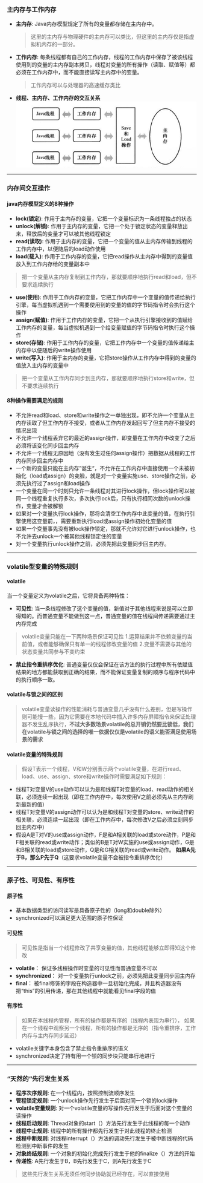 
### 主内存与工作内存

- **主内存**: Java内存模型规定了所有的变量都存储在主内存中。
    > 这里的主内存与物理硬件的主内存可以类比，但这里的主内存仅是指虚拟机内存的一部分。
- **工作内存**: 每条线程都有自己的工作内存，线程的工作内存中保存了被该线程使用到的变量的主内存副本拷贝，线程对变量的所有操作（读取、赋值等）都必须在工作内存中，而不能直接读写主内存中的变量。
    > 工作内存可以与处理器的高速缓存类比
- **线程、主内存、工作内存的交互关系**
![](images/jvm_thread_wm_mm.png)
----

### 内存间交互操作
#### java内存模型定义的8种操作
- **lock(锁定)**: 作用于主内存的变量，它把一个变量标识为一条线程独占的状态
- **unlock(解锁)**: 作用于主内存的变量，它把一个处于锁定状态的变量释放出来，释放后的变量才可以被其他线程锁定
- **read(读取)**: 作用于主内存的变量，它把一个变量的值从主内存传输到线程的工作内存中，以便随后的load动作使用
- **load(载入)**: 作用于工作内存的变量，它把read操作从主内存中得到的变量值放入到工作内存给的变量副本中
> 把一个变量从主内存复制到工作内存，那就要顺序地执行read和load，但不要求连续执行
- **use(使用)**: 作用于工作内存的变量，它把工作内存中一个变量的值传递给执行引擎，每当虚拟机遇到一个需要使用到的变量的值的字节码指令时会执行这个操作
- **assign(赋值)**: 作用于工作内存的变量，它把一个从执行引擎接收到的值赋给工作内存的变量，每当虚拟机遇到一个给变量赋值的字节码指令时执行这个操作
- **store(存储)**: 作用于工作内存的变量，它把工作内存中一个变量的值传递给主内存中以便随后的write操作使用
- **write(写入)**: 作用于主内存的变量，它把store操作从工作内存中得到的变量的值放入主内存的变量中
> 把一个变量从工作内存同步到主内存，那就要顺序地执行store和write，但不要求连续执行

#### 8种操作需要满足的规则
- 不允许read和load、store和write操作之一单独出现，即不允许一个变量从主内存读取了但工作内存不接受，或者从工作内存发起回写了但主内存不接受的情况出现
- 不允许一个线程丢弃它的最近的assign操作，即变量在工作内存中改变了之后必须将该变化同步回主内存
- 不允许一个线程无原因地（没有发生过任何assign操作）把数据从线程的工作内存同步回主内存中
- 一个新的变量只能在主内存”诞生“，不允许在工作内存中直接使用一个未被初始化（load或assign）的变脸，就是对一个变量实施use、store操作之前，必须先执行过了assign和load操作
- 一个变量在同一个时刻只允许一条线程对其进行lock操作，但lock操作可以被同一个线程重复执行多次，多次执行lock后，只有执行相同次数的unlock操作，变量才会被解锁
- 如果对一个变量执行lock操作，那将会清空工作内存中此变量的值，在执行引擎使用这变量前，，需要重新执行load或assign操作初始化变量的值
- 如果一个变量事先没有被lock操作锁定，那就不允许对它进行unlock操作，也不允许去unlock一个被其他线程锁定住的变量
- 对一个变量执行unlock操作之前，必须先把此变量同步回主内存。

----

### volatile型变量的特殊规则
#### volatile
当一个变量定义为volatile之后，它将具备两种特性：
- **可见性**: 当一条线程修改了这个变量的值，新值对于其他线程来说是可以立即得知的。而普通变量不能做到这一点，普通变量的值在线程间传递需要通过主内存完成

> volatile变量只能在一下两种场景保证可见性
    1.运算结果并不依赖变量的当前值，或者能够确保只有单一的线程修改变量的值
    2.变量不需要与其他的状态变量共同参与不变约束

- **禁止指令重排序优化**: 普通变量仅仅会保证在该方法的执行过程中所有依赋值结果的地方都能获取到正确的结果，而不能保证变量复制的顺序与程序代码中的执行顺序一致。

#### volatile与锁之间的区别

> volatile变量读操作的性能消耗与普通变量几乎没有什么差别，但是写操作则可能慢一些，因为它需要在本地代码中插入许多内存屏障指令来保证处理器不发生乱序执行，**不过大多数场景volatile的总开销仍然要比锁低，我们在volatile与锁之间的选择的唯一依据仅仅是volatile的语义能否满足使用场景的需求**

#### volatile变量的特殊规则
> 假设T表示一个线程，V和W分别表示两个volatile变量，在进行read、load、use、assign、store和write操作时需要满足如下规则：

- 线程T对变量V的use动作可以认为是和线程T对变量的load、read动作的相关联，必须连续一起出现（即在工作内存中，每次使用V之前必须先从主内存刷新最新的值）
- 线程T对变量V的assign动作可以认为是和线程T对变量的store、write动作的相关联，必须连续一起出现（即在工作内存中，每次修改V之后必须立刻同步回主内存中）
- 假设A是T对V的use或assign动作，F是和A相关联的load或store动作，P是和F相关联的read或write动作；类似的B是T对W实施的use或assign动作，G是和B相关联的load或store动作，Q是和G相关联的read或write动作。 **如果A先于B，那么P先于Q**（这要求volatile变量不会被指令重排序优化）

----

### 原子性、可见性、有序性
#### 原子性
- 基本数据类型的访问读写是具备原子性的（long和double除外）
- synchronized可以满足更大范围的原子性保证
#### 可见性 
> 可见性是指当一个线程修改了共享变量的值，其他线程能够立即得知这个修改
- **volatile**： 保证多线程操作时变量的可见性而普通变量不可以
- **synchronized**： 对一个变量执行unlock之前，必须先把此变量同步回主内存
- **final**： 被final修饰的字段在构造器中一旦初始化完成，并且构造器没有把“this”的引用传递，那在其他线程中就能看见final字段的值
#### 有序性
> 如果在本线程内管程，所有的操作都是有序的（线程内表现为串行）， 如果在一个线程中观察另一个线程，所有的操作都是无序的（指令重排序，工作内存与主内存同步延迟）

- volatile关键字本身包含了禁止指令重排序的语义
- synchronized决定了持有用一个锁的同步块只能串行地进行

----

### “天然的“先行发生关系

- **程序次序规则**: 在一个线程内，按照控制流顺序发生
- **管程锁定规则**: 一个unlock操作先行发生于后面对同一个锁的lock操作
- **volatile变量规则**: 对一个volatile变量的写操作先行发生于后面对这个变量的读操作
- **线程启动规则**: Thread对象的start（）方法先行发生于此线程的每一个动作
- **线程中止规则**: 线程中的所有操作都先行发生于对此线程的终止检测
- **线程中断规则**: 对线程interrupt（）方法的调动先行发生于被中断线程的代码检测到中断事件的发生
- **对象终结规则**: 一个对象的初始化完成先行发生于他的finalize（）方法的开始
- **传递性**: A先行发生于B，B先行发生于C，则A先行发生于C

> 这些先行发生关系无须任何同步协助就已经存在，可以直接使用










